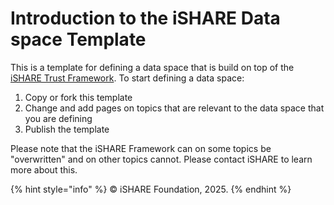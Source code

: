 # Introduction to the iSHARE Data space Template

This is a template for defining a data space that is build on top of the [iSHARE Trust Framework](https://framework.ishare.eu). To start defining a data space:

1. Copy or fork this template
2. Change and add pages on topics that are relevant to the data space that you are defining
3. Publish the template

Please note that the iSHARE Framework can on some topics be "overwritten" and on other topics cannot. Please contact iSHARE to learn more about this.

{% hint style="info" %}
© iSHARE Foundation, 2025.&#x20;
{% endhint %}
